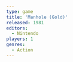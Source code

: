 ```yaml
---
type: game
title: 'Manhole (Gold)'
released: 1981
editors: 
  - Nintendo
players: 1
genres:
  - Action
---
```


